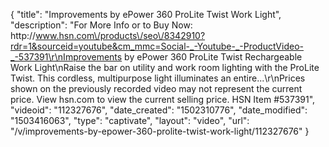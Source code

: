 {
    "title": "Improvements by ePower 360 ProLite Twist Work Light",
    "description": "For More Info or to Buy Now: http:\/\/www.hsn.com\/products\/seo\/8342910?rdr=1&sourceid=youtube&cm_mmc=Social-_-Youtube-_-ProductVideo-_-537391\r\nImprovements by ePower 360 ProLite Twist Rechargeable Work Light\nRaise the bar on utility and work room lighting with the ProLite Twist. This cordless, multipurpose light illuminates an entire...\r\nPrices shown on the previously recorded video may not represent the current price.  View hsn.com to view the current selling price. HSN Item #537391",
    "videoid": "112327676",
    "date_created": "1502310776",
    "date_modified": "1503416063",
    "type": "captivate",
    "layout": "video",
    "url": "\/v\/improvements-by-epower-360-prolite-twist-work-light\/112327676"
}
